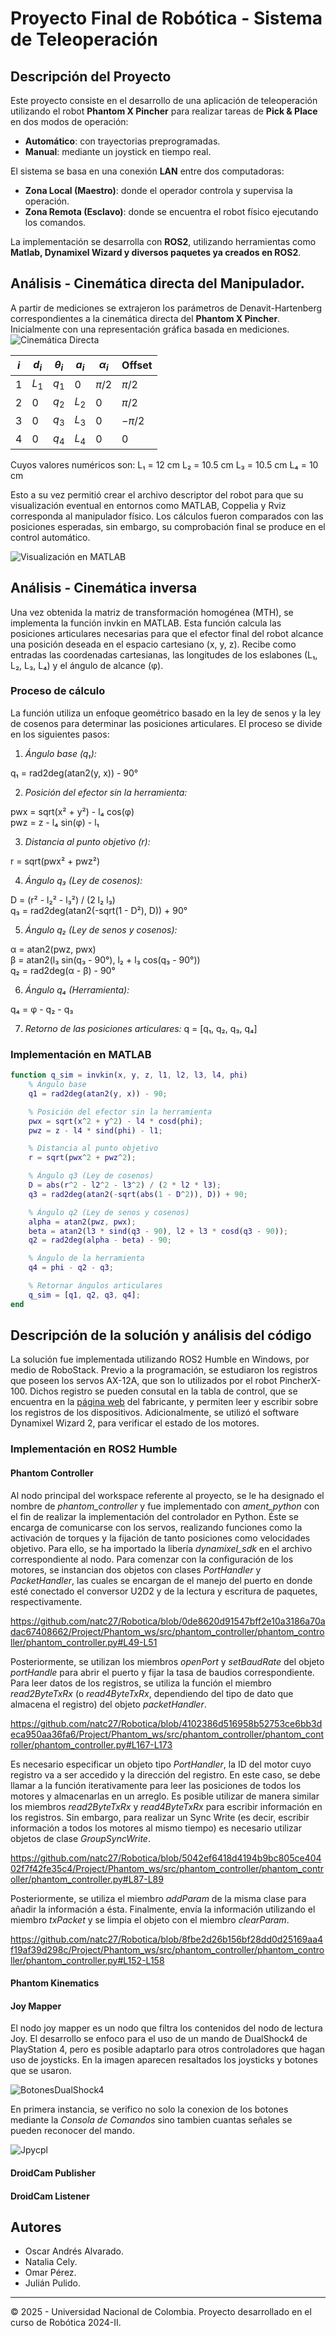 # Proyecto Final de Robótica - Sistema de Teleoperación

## Descripción del Proyecto
Este proyecto consiste en el desarrollo de una aplicación de teleoperación utilizando el robot **Phantom X Pincher** para realizar tareas de **Pick & Place** en dos modos de operación: 
- **Automático**: con trayectorias preprogramadas.
- **Manual**: mediante un joystick en tiempo real.

El sistema se basa en una conexión **LAN** entre dos computadoras:
- **Zona Local (Maestro)**: donde el operador controla y supervisa la operación.
- **Zona Remota (Esclavo)**: donde se encuentra el robot físico ejecutando los comandos.

La implementación se desarrolla con **ROS2**, utilizando herramientas como **Matlab, Dynamixel Wizard y diversos paquetes ya creados en ROS2**.

## Análisis - Cinemática directa del Manipulador.
A partir de mediciones se extrajeron los parámetros de Denavit-Hartenberg correspondientes a la cinemática directa del **Phantom X Pincher**. Inicialmente con una representación gráfica basada en mediciones.
![Cinemática Directa](Multimedia/CD-Phantom.jpg)

| $i$ | $d_i$ | $\theta_i$ | $a_i$ | $\alpha_i$ | Offset |
|---|---|---|---|---|---|
| 1 | $L_1$ | $q_1$ | $0$ | $\pi/2$ | $\pi/2$ |
| 2 | $0$ | $q_2$ | $L_2$ | $0$ | $\pi/2$ |
| 3 | $0$ | $q_3$ | $L_3$ | $0$ | $-\pi/2$ |
| 4 | $0$ | $q_4$ | $L_4$ | $0$ | $0$ |

Cuyos valores numéricos son: L₁ = 12 cm    L₂ = 10.5 cm    L₃ = 10.5 cm    L₄ = 10 cm

Esto a su vez permitió crear el archivo descriptor del robot para que su visualización eventual en entornos como MATLAB, Coppelia y Rviz corresponda al manipulador físico. Los cálculos fueron comparados con las posiciones esperadas, sin embargo, su comprobación final se produce en el control automático.

![Visualización en MATLAB](Multimedia/vis-matlab.jpg)

## Análisis - Cinemática inversa

Una vez obtenida la matriz de transformación homogénea (MTH), se implementa la función invkin en MATLAB. Esta función calcula las posiciones articulares necesarias para que el efector final del robot alcance una posición deseada en el espacio cartesiano (x, y, z). Recibe como entradas las coordenadas cartesianas, las longitudes de los eslabones (L₁, L₂, L₃, L₄) y el ángulo de alcance (φ).

### Proceso de cálculo

La función utiliza un enfoque geométrico basado en la ley de senos y la ley de cosenos para determinar las posiciones articulares. El proceso se divide en los siguientes pasos:

1. *Ángulo base (q₁):*
   
q₁ = rad2deg(atan2(y, x)) - 90°

2. *Posición del efector sin la herramienta:*
   
pwx = sqrt(x² + y²) - l₄  cos(φ)  
pwz = z - l₄  sin(φ) - l₁

3. *Distancia al punto objetivo (r):*
   
r = sqrt(pwx² + pwz²)

4. *Ángulo q₃ (Ley de cosenos):*
   
D = (r² - l₂² - l₃²) / (2  l₂ l₃)  
q₃ = rad2deg(atan2(-sqrt(1 - D²), D)) + 90°

5. *Ángulo q₂ (Ley de senos y cosenos):*
    
α = atan2(pwz, pwx)  
β = atan2(l₃ sin(q₃ - 90°), l₂ + l₃  cos(q₃ - 90°))  
q₂ = rad2deg(α - β) - 90°

6. *Ángulo q₄ (Herramienta):*
    
q₄ = φ - q₂ - q₃

7. *Retorno de las posiciones articulares:*
q = [q₁, q₂, q₃, q₄]
### Implementación en MATLAB

```matlab
function q_sim = invkin(x, y, z, l1, l2, l3, l4, phi)
    % Ángulo base
    q1 = rad2deg(atan2(y, x)) - 90;

    % Posición del efector sin la herramienta
    pwx = sqrt(x^2 + y^2) - l4 * cosd(phi);  
    pwz = z - l4 * sind(phi) - l1;  

    % Distancia al punto objetivo
    r = sqrt(pwx^2 + pwz^2);

    % Ángulo q3 (Ley de cosenos)
    D = abs(r^2 - l2^2 - l3^2) / (2 * l2 * l3);
    q3 = rad2deg(atan2(-sqrt(abs(1 - D^2)), D)) + 90;  

    % Ángulo q2 (Ley de senos y cosenos)
    alpha = atan2(pwz, pwx);
    beta = atan2(l3 * sind(q3 - 90), l2 + l3 * cosd(q3 - 90));
    q2 = rad2deg(alpha - beta) - 90;

    % Ángulo de la herramienta
    q4 = phi - q2 - q3;

    % Retornar ángulos articulares
    q_sim = [q1, q2, q3, q4];
end
```

## Descripción de la solución y análisis del código

La solución fue implementada utilizando ROS2 Humble en Windows, por medio de RoboStack. Previo a la programación, se estudiaron los registros que poseen los servos AX-12A, que son lo utilizados por el robot PincherX-100. Dichos registro se pueden consutal en la tabla de control, que se encuentra en la [página web](https://emanual.robotis.com/docs/en/dxl/ax/ax-12a/#control-table-data-address) del fabricante, y permiten leer y escribir sobre los registros de los dispositivos. Adicionalmente, se utilizó el software Dynamixel Wizard 2, para verificar el estado de los motores.

### Implementación en ROS2 Humble


#### Phantom Controller

Al nodo principal del workspace referente al proyecto, se le ha designado el nombre de *phantom_controller* y fue implementado con *ament_python* con el fin de realizar la implementación del controlador en Python. Éste se encarga de comunicarse con los servos, realizando funciones como la activación de torques y la fijación de tanto posiciones como velocidades objetivo. Para ello, se ha importado la libería *dynamixel_sdk* en el archivo correspondiente al nodo. Para comenzar con la configuración de los motores, se instancian dos objetos con clases *PortHandler* y *PacketHandler*, las cuales se encargan de el manejo del puerto en donde esté conectado el conversor U2D2 y de la lectura y escritura de paquetes, respectivamente. 

https://github.com/natc27/Robotica/blob/0de8620d91547bff2e10a3186a70adac67408662/Project/Phantom_ws/src/phantom_controller/phantom_controller/phantom_controller.py#L49-L51

Posteriormente, se utilizan los miembros *openPort*  y *setBaudRate* del objeto *portHandle* para abrir el puerto y fijar la tasa de baudios correspondiente. Para leer datos de los registros, se utiliza la función el miembro *read2ByteTxRx* (o *read4ByteTxRx*, dependiendo del tipo de dato que almacena el registro) del objeto *packetHandler*.

https://github.com/natc27/Robotica/blob/4102386d516958b52753ce6bb3deca950aa36fa6/Project/Phantom_ws/src/phantom_controller/phantom_controller/phantom_controller.py#L167-L173

Es necesario especificar un objeto tipo *PortHandler*, la ID del motor cuyo registro va a ser accedido y la dirección del registro. En este caso, se debe llamar a la función iterativamente para leer las posiciones de todos los motores y almacenarlas en un arreglo. Es posible utilizar de manera similar los miembros *read2ByteTxRx* y *read4ByteTxRx* para escribir información en los registros. Sin embargo, para realizar un Sync Write (es decir, escribir información a todos los motores al mismo tiempo) es necesario utilizar objetos de clase *GroupSyncWrite*.

https://github.com/natc27/Robotica/blob/5042ef6418d4194b9bc805ce40402f7f42fe35c4/Project/Phantom_ws/src/phantom_controller/phantom_controller/phantom_controller.py#L87-L89

Posteriormente, se utiliza el miembro *addParam* de la misma clase para añadir la información a ésta. Finalmente, envía la información utilizando el miembro *txPacket* y se limpia el objeto con el miembro *clearParam*.

https://github.com/natc27/Robotica/blob/8fbe2d26b156bf28dd0d25169aa4f19af39d298c/Project/Phantom_ws/src/phantom_controller/phantom_controller/phantom_controller.py#L152-L158


#### Phantom Kinematics
#### Joy Mapper
El nodo joy mapper es un nodo que filtra los contenidos del nodo de lectura Joy. El desarrollo se enfoco para el uso de un mando de DualShock4 de PlayStation 4, pero es posible adaptarlo para otros controladores que hagan uso de joysticks. En la imagen aparecen resaltados los joysticks y botones que se usaron.

![BotonesDualShock4 ](Multimedia/dual4.png)

En primera instancia, se verifico no solo la conexion de los botones mediante la *Consola de Comandos* sino tambien cuantas señales se pueden reconocer del mando.

![Jpycpl ](Multimedia/joycpl.png)


#### DroidCam Publisher
#### DroidCam Listener


## Autores
- Oscar Andrés Alvarado.
- Natalia Cely.
- Omar Pérez.
- Julián Pulido.

---
© 2025 - Universidad Nacional de Colombia. Proyecto desarrollado en el curso de Robótica 2024-II.
